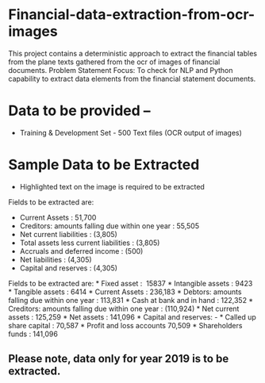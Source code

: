 # Financial-data-extraction-from-ocr-images
This project contains a deterministic approach to extract the financial tables from the plane texts gathered from the ocr of images of financial documents.
Problem Statement Focus: To check for NLP and Python capability to extract data elements from the financial statement documents.

# Data to be provided – 
* Training & Development Set - 500 Text files (OCR output of images)
	
# Sample Data to be Extracted
* Highlighted text on the image is required to be extracted


Fields to be extracted are:
* Current Assets : 51,700
* Creditors: amounts falling due within one year : 55,505
* Net current liabilities : (3,805)
* Total assets less current liabilities : (3,805)
* Accruals and deferred income : (500)
* Net liabilities : (4,305)
* Capital and reserves : (4,305)





Fields to be extracted are: 
    * Fixed asset :  15837
    * Intangible assets : 9423
    * Tangible assets : 6414
    * Current Assets : 236,183
    * Debtors: amounts falling due within one year : 113,831
    * Cash at bank and in hand : 122,352
    * Creditors: amounts falling due within one year : (110,924)
    * Net current assets : 125,259 
    * Net assets : 141,096
    * Capital and reserves: -
    * Called up share capital : 70,587
    * Profit and loss accounts 70,509
    * Shareholders funds : 141,096



## Please note, data only for year 2019 is to be extracted.
